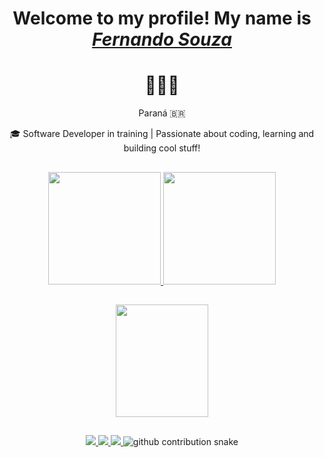<div>
  <h1 align="center">Welcome to my profile! My name is <a href="https://www.linkedin.com/in/fersouzza/"><i>Fernando Souza</i></a></h1>
  <h1 align="center"> 🧑🏻‍💻 </h1>
  <p align="center">Paraná 🇧🇷</p>
</div>
<div>
  <p align="center">🎓 Software Developer in training | Passionate about coding, learning and building cool stuff!
  </p>
</div>

##

<div align="center">
  <a href="https://github.com/FerSouzza">
  <img height="180em" src="https://github-readme-stats.vercel.app/api?username=FerSouzza&show_icons=true&theme=dark&include_all_commits=true&count_private=true"/>
  <img height="180em" src="https://github-readme-stats.vercel.app/api/top-langs/?username=FerSouzza&layout=compact&langs_count=7&theme=dark"/>
</div>

##

<div align="center">
  <img align="center" width="148" height="180" src="https://media1.tenor.com/images/68e8337fb4eb7e40645d832c64762a8b/tenor.gif?itemid=19443613">
</div>

##

<div align="center"> 
  <a href="https://www.instagram.com/fernandosouzza/" target="_blank">
    <img src="https://img.shields.io/badge/-Instagram-%23E4405F?style=for-the-badge&logo=instagram&logoColor=white" target="_blank">
  </a>
  <a href="#" target="_blank">
    <img src="https://img.shields.io/badge/Discord-FerSouza%230471-7289DA?style=for-the-badge&logo=discord&logoColor=white">
  </a> 
  <a href="https://www.linkedin.com/in/fersouzza/" target="_blank">
    <img src="https://img.shields.io/badge/-LinkedIn-%230077B5?style=for-the-badge&logo=linkedin&logoColor=white" target="_blank">
  </a> 
  
<picture>
  <source media="(prefers-color-scheme: dark)" srcset="dist/github-snake-dark.svg" />
  <source media="(prefers-color-scheme: light)" srcset="dist/github-snake.svg" />
  <img alt="github contribution snake" src="dist/github-snake.svg" />
</picture>


</div>

